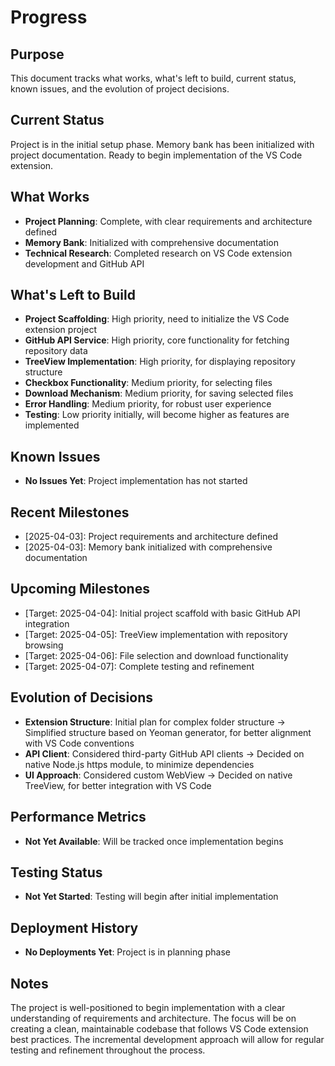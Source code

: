 # Progress

## Purpose

This document tracks what works, what's left to build, current status, known issues, and the evolution of project decisions.

## Current Status

Project is in the initial setup phase. Memory bank has been initialized with project documentation. Ready to begin implementation of the VS Code extension.

## What Works

- **Project Planning**: Complete, with clear requirements and architecture defined
- **Memory Bank**: Initialized with comprehensive documentation
- **Technical Research**: Completed research on VS Code extension development and GitHub API

## What's Left to Build

- **Project Scaffolding**: High priority, need to initialize the VS Code extension project
- **GitHub API Service**: High priority, core functionality for fetching repository data
- **TreeView Implementation**: High priority, for displaying repository structure
- **Checkbox Functionality**: Medium priority, for selecting files
- **Download Mechanism**: Medium priority, for saving selected files
- **Error Handling**: Medium priority, for robust user experience
- **Testing**: Low priority initially, will become higher as features are implemented

## Known Issues

- **No Issues Yet**: Project implementation has not started

## Recent Milestones

- [2025-04-03]: Project requirements and architecture defined
- [2025-04-03]: Memory bank initialized with comprehensive documentation

## Upcoming Milestones

- [Target: 2025-04-04]: Initial project scaffold with basic GitHub API integration
- [Target: 2025-04-05]: TreeView implementation with repository browsing
- [Target: 2025-04-06]: File selection and download functionality
- [Target: 2025-04-07]: Complete testing and refinement

## Evolution of Decisions

- **Extension Structure**: Initial plan for complex folder structure → Simplified structure based on Yeoman generator, for better alignment with VS Code conventions
- **API Client**: Considered third-party GitHub API clients → Decided on native Node.js https module, to minimize dependencies
- **UI Approach**: Considered custom WebView → Decided on native TreeView, for better integration with VS Code

## Performance Metrics

- **Not Yet Available**: Will be tracked once implementation begins

## Testing Status

- **Not Yet Started**: Testing will begin after initial implementation

## Deployment History

- **No Deployments Yet**: Project is in planning phase

## Notes

The project is well-positioned to begin implementation with a clear understanding of requirements and architecture. The focus will be on creating a clean, maintainable codebase that follows VS Code extension best practices. The incremental development approach will allow for regular testing and refinement throughout the process.
